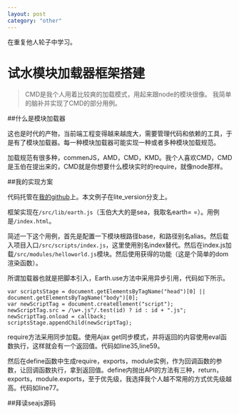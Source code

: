 ```yaml
---
layout: post
category: "other"
---
```


在重复他人轮子中学习。

# 试水模块加载器框架搭建

> CMD是我个人用着比较爽的加载模式，用起来跟node的模块很像。
> 我简单的脑补并实现了CMD的部分用例。

##什么是模块加载器

这也是时代的产物，当前端工程变得越来越庞大，需要管理代码和依赖的工具，于是有了模块加载器。每一种模块加载器可能实现一种或者多种模块加载规范。

加载规范有很多种，commenJS，AMD，CMD，KMD。我个人喜欢CMD，CMD是玉伯在提出来的，CMD就是你想要什么模块实时的require，就像node那样。

##我的实现方案

代码托管在[我的github](http://github.com/shaomingquan/CMD)上。本文例子在lite_version分支上。

框架实现在`/src/lib/earth.js`（玉伯大大的是sea，我取名earth= =）。用例是`/index.html`。

简述一下这个用例，首先是配置一下模块根路径base，和路径别名alias。然后载入项目入口`/src/scripts/index.js`，这里使用别名index替代。然后在index.js加载`/src/modules/helloworld.js`模块。然后使用获得的功能（这是个简单的dom渲染函数）。

所谓加载器也就是把脚本引入，Earth.use方法中采用异步引用，代码如下所示。


```
var scriptsStage = document.getElementsByTagName("head")[0] || document.getElementsByTagName("body")[0];
var newScriptTag = document.createElement("script");
newScriptTag.src = /\w+.js^/.test(id) ? id : id + ".js";
newScriptTag.onload = callback;
scriptsStage.appendChild(newScriptTag);
```

require方法采用同步加载。使用Ajax get同步模式，并将返回的内容使用eval函数执行，这样就会有一个返回值。代码如line35,line59。

然后在define函数中生成require，exports，module实例，作为回调函数的参数，让回调函数执行，拿到返回值。define内抛出API的方法有三种，return，exports，module.exports，至于优先级，我选择我个人越不常用的方式优先级越高。代码如line77。

##拜读seajs源码


